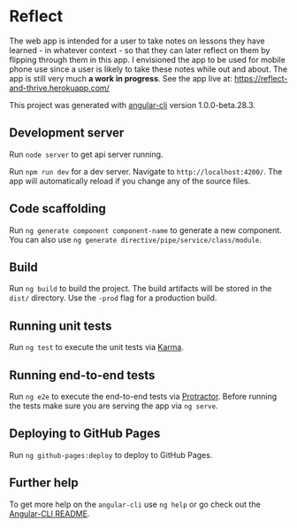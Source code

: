 # Reflect

The web app is intended for a user to take notes on lessons they have learned - in whatever context - so that they can later reflect on them by flipping through them in this app. I envisioned the app to be used for mobile phone use since a user is likely to take these notes while out and about. The app is still very much **a work in progress**. See the app live at: https://reflect-and-thrive.herokuapp.com/

This project was generated with [angular-cli](https://github.com/angular/angular-cli) version 1.0.0-beta.28.3.

## Development server
Run `node server` to get api server running.

Run `npm run dev` for a dev server. Navigate to `http://localhost:4200/`. The app will automatically reload if you change any of the source files.


## Code scaffolding

Run `ng generate component component-name` to generate a new component. You can also use `ng generate directive/pipe/service/class/module`.

## Build

Run `ng build` to build the project. The build artifacts will be stored in the `dist/` directory. Use the `-prod` flag for a production build.

## Running unit tests

Run `ng test` to execute the unit tests via [Karma](https://karma-runner.github.io).

## Running end-to-end tests

Run `ng e2e` to execute the end-to-end tests via [Protractor](http://www.protractortest.org/).
Before running the tests make sure you are serving the app via `ng serve`.

## Deploying to GitHub Pages

Run `ng github-pages:deploy` to deploy to GitHub Pages.

## Further help

To get more help on the `angular-cli` use `ng help` or go check out the [Angular-CLI README](https://github.com/angular/angular-cli/blob/master/README.md).

